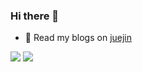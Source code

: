 ### Hi there 👋

<!--
**Jenniferyingni/Jenniferyingni** is a ✨ _special_ ✨ repository because its `README.md` (this file) appears on your GitHub profile.

Here are some ideas to get you started:

- 🔭 I’m currently working on ...
- 🌱 I’m currently learning ...
- 👯 I’m looking to collaborate on ...
- 🤔 I’m looking for help with ...
- 💬 Ask me about ...
- 📫 How to reach me: ...
- 😄 Pronouns: ...
- ⚡ Fun fact: ...
-->

    
- 🔭 Read my blogs on <a href="https://juejin.cn/user/184373683164589">juejin</a>


<p>
<img src = "https://github-readme-stats.vercel.app/api?username=Jenniferyingni&show_icons=true&theme=radical">
<img src = "https://github-readme-stats.vercel.app/api/top-langs/?username=Jenniferyingni&layout=compact&theme=radical">
</p>
  
 
 
